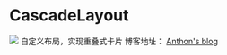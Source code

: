 # CascadeLayout
![](http://upload-images.jianshu.io/upload_images/1833901-b1d864f3b3a839a0.png?imageMogr2/auto-orient/strip%7CimageView2/2/w/1240)
自定义布局，实现重叠式卡片
博客地址：
[Anthon's blog](http://www.jianshu.com/p/c08b7d8fbe47)

